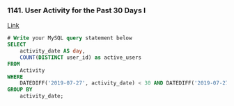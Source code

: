 ### 1141. User Activity for the Past 30 Days I

[Link]()

```sql
# Write your MySQL query statement below
SELECT
    activity_date AS day,
    COUNT(DISTINCT user_id) as active_users
FROM
    Activity
WHERE
    DATEDIFF('2019-07-27', activity_date) < 30 AND DATEDIFF('2019-07-27', activity_date)>=0
GROUP BY
    activity_date;
```
